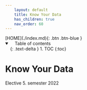 ```yaml
---
    layout: default
    title: Know Your Data
    has_children: true
    nav_order: 60
---
```


<span class="fs-1">
[HOME](./index.md){: .btn .btn-blue }
</span>

<details open markdown="block">
  <summary>
    Table of contents
  </summary>
  {: .text-delta }
1. TOC
{:toc}
</details>

# Know Your Data
Elective 5. semester 2022